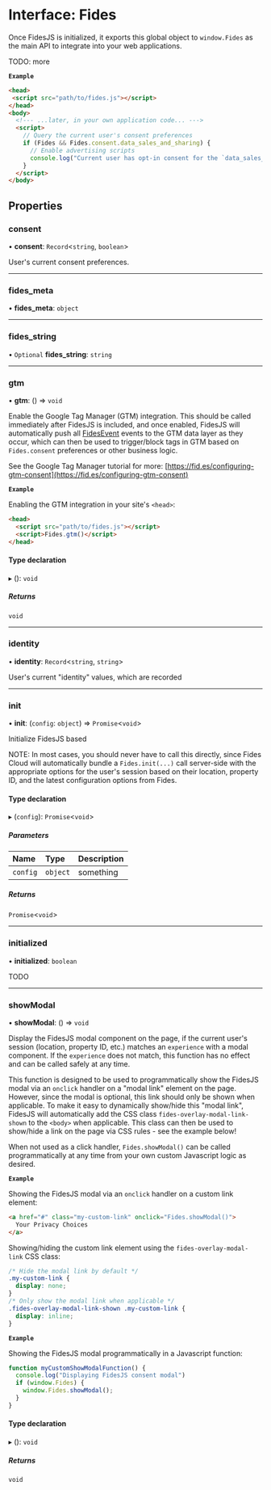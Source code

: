 # Interface: Fides

Once FidesJS is initialized, it exports this global object to `window.Fides`
as the main API to integrate into your web applications.

TODO: more

**`Example`**

```html
<head>
 <script src="path/to/fides.js"></script>
</head>
<body>
  <!--- ...later, in your own application code... --->
  <script>
    // Query the current user's consent preferences
    if (Fides && Fides.consent.data_sales_and_sharing) {
      // Enable advertising scripts
      console.log("Current user has opt-in consent for the `data_sales_and_sharing` privacy notice!");
    }
  </script>
</body>
```

## Properties

### consent

• **consent**: `Record`\<`string`, `boolean`\>

User's current consent preferences.

___

### fides\_meta

• **fides\_meta**: `object`

___

### fides\_string

• `Optional` **fides\_string**: `string`

___

### gtm

• **gtm**: () => `void`

Enable the Google Tag Manager (GTM) integration. This should be called
immediately after FidesJS is included, and once enabled, FidesJS will
automatically push all [FidesEvent](FidesEvent.md) events to the GTM data layer as
they occur, which can then be used to trigger/block tags in GTM based on
`Fides.consent` preferences or other business logic.

See the Google Tag Manager tutorial for more: [https://fid.es/configuring-gtm-consent](https://fid.es/configuring-gtm-consent)

**`Example`**

Enabling the GTM integration in your site's `<head>`:
```html
<head>
  <script src="path/to/fides.js"></script>
  <script>Fides.gtm()</script>
</head>
```

#### Type declaration

▸ (): `void`

##### Returns

`void`

___

### identity

• **identity**: `Record`\<`string`, `string`\>

User's current "identity" values, which are recorded

___

### init

• **init**: (`config`: `object`) => `Promise`\<`void`\>

Initialize FidesJS based

NOTE: In most cases, you should never have to call this directly, since
Fides Cloud will automatically bundle a `Fides.init(...)` call server-side
with the appropriate options for the user's session based on their
location, property ID, and the latest configuration options from Fides.

#### Type declaration

▸ (`config`): `Promise`\<`void`\>

##### Parameters

| Name | Type | Description |
| :------ | :------ | :------ |
| `config` | `object` | something |

##### Returns

`Promise`\<`void`\>

___

### initialized

• **initialized**: `boolean`

TODO

___

### showModal

• **showModal**: () => `void`

Display the FidesJS modal component on the page, if the current user's
session (location, property ID, etc.) matches an `experience` with a modal
component. If the `experience` does not match, this function has no effect
and can be called safely at any time. 

This function is designed to be used to programmatically show the FidesJS
modal via an `onclick` handler on a "modal link" element on the page.
However, since the modal is optional, this link should only be shown when
applicable. To make it easy to dynamically show/hide this "modal link",
FidesJS will automatically add the CSS class `fides-overlay-modal-link-shown`
to the `<body>` when applicable. This class can then be used to show/hide a
link on the page via CSS rules - see the example below!

When not used as a click handler, `Fides.showModal()` can be called
programmatically at any time from your own custom Javascript logic as
desired.

**`Example`**

Showing the FidesJS modal via an `onclick` handler on a custom link element:
```html
<a href="#" class="my-custom-link" onclick="Fides.showModal()">
  Your Privacy Choices
</a>
```

Showing/hiding the custom link element using the `fides-overlay-modal-link` CSS class:
```css
/* Hide the modal link by default */
.my-custom-link {
  display: none;
}
/* Only show the modal link when applicable */
.fides-overlay-modal-link-shown .my-custom-link {
  display: inline;
}
```

**`Example`**

Showing the FidesJS modal programmatically in a Javascript function:
```ts
function myCustomShowModalFunction() {
  console.log("Displaying FidesJS consent modal")
  if (window.Fides) {
    window.Fides.showModal();
  }
}
```

#### Type declaration

▸ (): `void`

##### Returns

`void`
